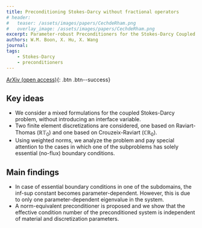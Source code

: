 ```yaml
---
title: Preconditioning Stokes-Darcy without fractional operators
# header: 
#   teaser: /assets/images/papers/CechdeRham.png
#   overlay_image: /assets/images/papers/CechdeRham.png
excerpt: Parameter-robust Preconditioners for the Stokes-Darcy Coupled Problem without Fractional Operators
authors: W.M. Boon, X. Hu, X. Wang
journal: 
tags: 
    - Stokes-Darcy
    - preconditioners
---
```


<!-- [Published version](){: .btn .btn--info} -->
[ArXiv (open access)](https://arxiv.org/abs/2501.06369){: .btn .btn--success}

## Key ideas
- We consider a mixed formulations for the coupled Stokes-Darcy problem, without introducing an interface variable.
- Two finite element discretizations are considered, one based on Raviart-Thomas ($\mathbb{RT}_0$) and one based on Crouzeix-Raviart ($\mathbb{CR}_0$).
- Using weighted norms, we analyze the problem and pay special attention to the cases in which one of the subproblems has solely essential (no-flux) boundary conditions.

## Main findings
- In case of essential boundary conditions in one of the subdomains, the inf-sup constant becomes parameter-dependent. However, this is due to only one parameter-dependent eigenvalue in the system.
- A norm-equivalent preconditioner is proposed and we show that the effective condition number of the preconditioned system is independent of material and discretization parameters.